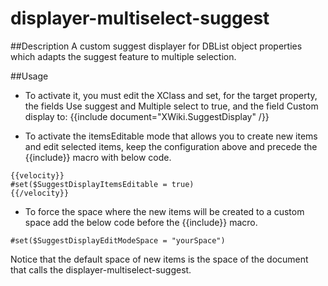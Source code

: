 displayer-multiselect-suggest
=============================

##Description
A custom suggest displayer for DBList object properties which adapts the suggest feature to multiple selection.

##Usage
* To activate it, you must edit the XClass and set, for the target property, the fields Use suggest and Multiple select to true, and the field Custom display to:
{{include document="XWiki.SuggestDisplay" /}}

* To activate the itemsEditable mode that allows you to create new items and edit selected items, keep the configuration above and precede the {{include}} macro with below code.

```
{{velocity}}
#set($SuggestDisplayItemsEditable = true)
{{/velocity}}
```
* To force the space where the new items will be created to a custom space add the below code before the {{include}} macro.

`#set($SuggestDisplayEditModeSpace = "yourSpace")`

Notice that the default space of new items is the space of the document that calls the displayer-multiselect-suggest. 
